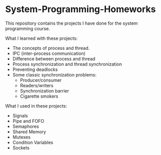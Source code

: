 # System-Programming-Homeworks

This repository contains the projects I have done for the system programming course.  
  
What I learned with these projects:
* The concepts of process and thread.
* IPC (inter-process communication)
* Difference between process and thread
* Process synchronization and thread synchronization
* Preventing deadlocks
* Some classic synchronization problems:
    * Producer/consumer
    * Readers/writers
    * Synchronization barrier
    * Cigarette smokers

What I used in these projects:
* Signals
* Pipe and FOFO
* Semaphores
* Shared Memory
* Mutexes
* Condition Variables
* Sockets
